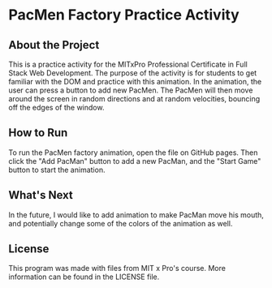 # PacMen Factory Practice Activity 

## About the Project 
This is a practice activity for the MITxPro Professional Certificate in Full Stack Web Development. The purpose of the activity is for students to get familiar with the DOM and practice with this animation. In the animation, the user can press a button to add new PacMen. The PacMen will then move around the screen in random directions and at random velocities, bouncing off the edges of the window. 

## How to Run 
To run the PacMen factory animation, open the file on GitHub pages. Then click the "Add PacMan" button to add a new PacMan, and the "Start Game" button to start the animation.

## What's Next
In the future, I would like to add animation to make PacMan move his mouth, and potentially change some of the colors of the animation as well. 

## License
This program was made with files from MIT x Pro's course. More information can be found in the LICENSE file. 
